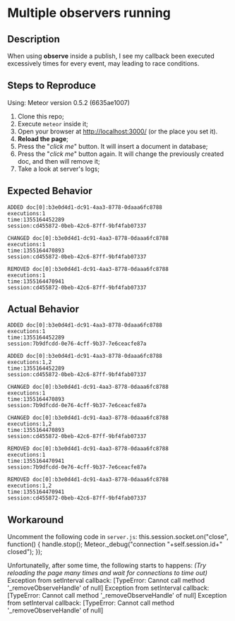 Multiple observers running
==========================

Description
-----------
When using **observe** inside a publish, I see my callback been executed excessively times for every event, may leading to race conditions.

Steps to Reproduce
------------------
Using: Meteor version 0.5.2 (6635ae1007)

 1. Clone this repo;
 2. Execute `meteor` inside it;
 3. Open your browser at [http://localhost:3000/](http://localhost:3000/) (or the place you set it).
 4. **Reload the page**;
 5. Press the "*click me*" button. It will insert a document in database;
 6. Press the "*click me*" button again. It will change the previously created doc, and then will remove it;
 7. Take a look at server's logs;

Expected Behavior
-----------------

    ADDED doc[0]:b3e0d4d1-dc91-4aa3-8778-0daaa6fc8788
    executions:1
    time:1355164452289
    session:cd455872-0beb-42c6-87ff-9bf4fab07337
    
    CHANGED doc[0]:b3e0d4d1-dc91-4aa3-8778-0daaa6fc8788
    executions:1
    time:1355164470893
    session:cd455872-0beb-42c6-87ff-9bf4fab07337
    
    REMOVED doc[0]:b3e0d4d1-dc91-4aa3-8778-0daaa6fc8788
    executions:1
    time:1355164470941
    session:cd455872-0beb-42c6-87ff-9bf4fab07337

Actual Behavior
---------------

    ADDED doc[0]:b3e0d4d1-dc91-4aa3-8778-0daaa6fc8788
    executions:1
    time:1355164452289
    session:7b9dfcdd-0e76-4cff-9b37-7e6ceacfe87a
    
    ADDED doc[0]:b3e0d4d1-dc91-4aa3-8778-0daaa6fc8788
    executions:1,2
    time:1355164452289
    session:cd455872-0beb-42c6-87ff-9bf4fab07337
    
    CHANGED doc[0]:b3e0d4d1-dc91-4aa3-8778-0daaa6fc8788
    executions:1
    time:1355164470893
    session:7b9dfcdd-0e76-4cff-9b37-7e6ceacfe87a
    
    CHANGED doc[0]:b3e0d4d1-dc91-4aa3-8778-0daaa6fc8788
    executions:1,2
    time:1355164470893
    session:cd455872-0beb-42c6-87ff-9bf4fab07337
    
    REMOVED doc[0]:b3e0d4d1-dc91-4aa3-8778-0daaa6fc8788
    executions:1
    time:1355164470941
    session:7b9dfcdd-0e76-4cff-9b37-7e6ceacfe87a
    
    REMOVED doc[0]:b3e0d4d1-dc91-4aa3-8778-0daaa6fc8788
    executions:1,2
    time:1355164470941
    session:cd455872-0beb-42c6-87ff-9bf4fab07337

Workaround
----------
Uncomment the following code in `server.js`:
    this.session.socket.on("close", function() {
      handle.stop();
      Meteor._debug("connection "+self.session.id+" closed");
    });

Unfortunatelly, after some time, the following starts to happens:
*(Try reloading the page many times and wait for connections to time out)*
    Exception from setInterval callback: [TypeError: Cannot call method '_removeObserveHandle' of null]
    Exception from setInterval callback: [TypeError: Cannot call method '_removeObserveHandle' of null]
    Exception from setInterval callback: [TypeError: Cannot call method '_removeObserveHandle' of null]


